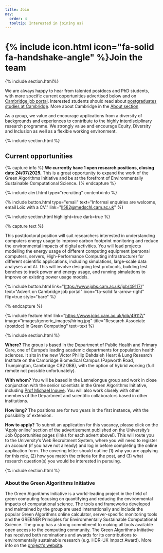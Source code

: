 ```yaml
---
title: Join
nav:
  order: 4
  tooltip: Interested in joining us?
---
```


# {% include icon.html icon="fa-solid fa-handshake-angle" %}Join the team

{% include section.html%}

We are always happy to hear from talented postdocs and PhD students, with more specific current opportunities advertised below and on [Cambridge job portal](https://www.jobs.cam.ac.uk). Interested students should read about [postgraduates studies at Cambridge](https://www.postgraduate.study.cam.ac.uk/). More about Cambridge in the [About section](/about/#about-cambridge).

As a group, we value and encourage applications from a diversity of backgrounds and experiences to contribute to the highly interdisciplinary research programme. We strongly value and encourage Equity, Diversity and Inclusion as well as a flexible working environment.

{% include section.html %}

## Current opportunities

{% capture info %}
  __We currently have 1 open research positions, closing date 24/07/2025.__ This is a great opportunity to expand the work of the Green Algorithms Initiative and be at the forefront of Environmentally Sustainable Computational Science.
{% endcapture %}

{%
  include alert.html
  type="recruiting"
  content=info
%}

{%
  include button.html
  type="email"
  text="Informal enquiries are welcome, email Loïc with a CV."
  link="ll582@medschl.cam.ac.uk"
%}

{% include section.html highlight=true dark=true %}

{% capture text %}

This postdoctoral position will suit researchers interested in understanding computers energy usage to improve carbon footprint monitoring and reduce the environmental impacts of digital activities. You will lead projects modelling the energy usage of different computing equipment (personal computers, servers, High-Performance Computing infrastructure) for different scientific applications, including simulations, large-scale data analyses and AI. This will involve designing test protocols, building test benches to track power and energy usage, and running simulations to improve on existing power usage models.

{%
  include button.html
  link="https://www.jobs.cam.ac.uk/job/49117/"
  text="Advert on Cambridge job portal"
  icon="fa-solid fa-arrow-right"
  flip=true
  style="bare"
%}

{% endcapture %}

{%
  include feature.html
  link="https://www.jobs.cam.ac.uk/job/49117/"
  image="images/generic_images/hiring.jpg"
  title="Research Associate (postdoc) in Green Computing"
  text=text
%}


{% include section.html %}

__Where?__ The group is based in the Department of Public Health and Primary Care, one of Europe’s leading academic departments for population health sciences. It sits in the new Victor Phillip Dahdaleh Heart & Lung Research Institute on the Cambridge Biomedical Campus (Papworth Road, Trumpington, Cambridge CB2 0BB), with the option of hybrid working (full remote not possible unfortunately).

__With whom?__ You will be based in the Lannelongue group and work in close conjunction with the senior scientists in the Green Algorithms Initiative, including [Prof Michael Inouye](https://www.inouyelab.org/home/people). You will also work closely with other members of the Department and scientific collaborators based in other institutions.

__How long?__ The positions are for two years in the first instance, with the possibility of extension.

__How to apply?__ To submit an application for this vacancy, please click on the ‘Apply online’ section of the advertisement published on the University’s Job Opportunities pages (links for each advert above!). This will route you to the University’s Web Recruitment System, where you will need to register an account (if you have not already) and log in before completing the online application form.
The covering letter should outline (1) why you are applying for this role, (2) how you match the criteria for the post, and (3) what research question(s) you would be interested in pursuing.

{% include section.html %}

### About the Green Algorithms Initiative
The Green Algorithms Initiative is a world-leading project in the field of green computing focusing on quantifying and reducing the environmental impacts of computational science. The tools and frameworks developed and maintained by the group are used internationally and include the popular Green Algorithms online calculator, server-specific monitoring tools and the GREENER Principles for Environmentally Sustainable Computational Science. The group has a strong commitment to making all tools available open access to the computing community. The Green Algorithms Initiative has received both nominations and awards for its contributions to environmentally sustainable research (e.g. HDR-UK Impact Award). More info on the [project's website](www.green-algorithms.org).
